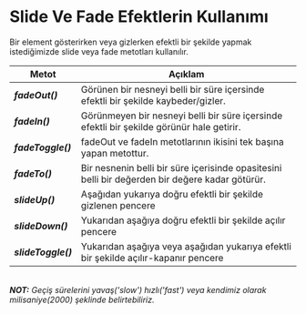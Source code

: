 <h1> Slide Ve Fade Efektlerin Kullanımı</h1>
Bir element gösterirken veya gizlerken efektli bir şekilde yapmak istediğimizde slide veya fade metotları kullanılır.<br>
<table>
  <thead>
    <tr>
      <th> Metot</th>
      <th> Açıklam</th>
    </tr>
  </thead>
  <tbody>
    <tr>
      <td><b><i>fadeOut()</i></b></td>
      <td>Görünen bir nesneyi belli bir süre içersinde efektli bir şekilde kaybeder/gizler.</td>
    </tr>
    <tr>
      <td><b><i>fadeIn()</i></b> </td>
      <td>Görünmeyen bir nesneyi belli bir süre içersinde efektli bir şekilde görünür hale getirir.</td>
    </tr>
    <tr>
      <td><b><i>fadeToggle()</i></b></td>
      <td>fadeOut ve fadeIn metotlarının ikisini tek başına yapan metottur.</td>
    </tr>
    <tr>
      <td><b><i>fadeTo()</i></b></td>
      <td>Bir nesnenin belli bir süre içerisinde opasitesini belli bir değerden bir değere kadar götürür.</td>
    </tr>
    <tr>
      <td><b><i>slideUp()</i></b></td>
      <td>Aşağıdan yukarıya doğru efektli bir şekilde gizlenen pencere</td>
    </tr>
    <tr>
      <td><b><i>slideDown()</i></b></td>
      <td>Yukarıdan aşağıya doğru efektli bir şekilde açılır pencere</td>
    </tr>
    <tr>
      <td><b><i>slideToggle()</i></b></td>
      <td>Yukarıdan aşağıya veya aşağıdan yukarıya efektli bir şekilde açılır-kapanır pencere</td>
    </tr>
  </tbody>
</table>
<br>
<b><i>NOT:</b> Geçiş sürelerini yavaş('slow') hızlı('fast') veya kendimiz olarak milisaniye(2000) şeklinde belirtebiliriz.
